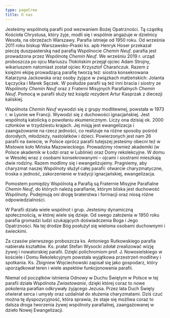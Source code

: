 ```yaml
---
type: pageCrew
title: O nas
---
```


Jesteśmy wspólnotą parafii pod wezwaniem Bożej Opatrzności. Tą cząstką Kościoła Chrystusa, który żyje, modli się i wspólnie angażuje w dzielnicy Wesoła, na obrzeżach Warszawy. Parafia istnieje od 1950 roku. Od września 2011 roku biskup Warszawsko-Praski ks. apb Henryk Hoser przekazał pieczę duszpasterską nad parafią Wspólnocie _Chemin Neuf_. parafia jest prowadzona przez Wspólnotę _Chemin Neuf_. We wrześniu 2019 r. urząd proboszcza po ojcu Mariuszu Tłokińskim przejął ojciec Adam Strojny, wikariuszem natomiast został ojciec Krzysztof Charańczuk. Razem z księżmi ekipę prowadzącą parafię tworzą też: siostra konsekrowana Katarzyna Jackowska oraz osoby żyjące w związkach małżeńskich: Jolanta Łęczycka i Marek Sęczek. W posłudze parafii są też inni bracia i siostry ze Wspólnoty _Chemin Neuf_ oraz z Fraterni Misyjnych Parafialnych _Chemin Neuf_. Pomocą w parafii służy też ksiądz rezydent Artur Kasprzak z diecezji kaliskiej.

Wspólnota _Chemin Neuf_ wywodzi się z grupy modlitewnej, powstała w 1973 r. w Lyonie we Francji. Wywodzi się z duchowości ignacjańskiej. Jest wspólnotą katolicką o powołaniu ekumenicznym. Liczy ona dzisiaj ok. 2000 członków w trzydziestu krajach. Jej misją jest ewangelizacja i zaangażowanie na rzecz jedności, co realizuje na różne sposoby pośród dorosłych, młodzieży, nastolatków i dzieci. Powierzonych jest nam 26 parafii na świecie, w Polsce oprócz parafii tutejszej jesteśmy obecni też w Mistowie koło Mińska Mazowieckiego. Prowadzimy również akademiki (w Polsce akademik w Łodzi oraz w Lublinie) oraz Domy rekolekcyjne. W domu w Wesołej wraz z osobami konsekrowanymi – ojcami i siostrami mieszkają dwie rodziny. Razem modlimy się i ewangelizujemy. Pragniemy, aby charyzmat naszej Wspólnoty służył całej parafii: otwarcie charyzmatyczne, troska o jedność, zakorzenienie w tradycji ignacjańskiej, ewangelizacja.

Pomostem pomiędzy Wspólnotą a Parafią są Fraternie Misyjne Parafialne _Chemin Neuf_, do których należą parafianie, którym bliska jest duchowość Wspólnoty. Podejmują oni drogę braterstwa i formacji oraz niosą różne odpowiedzialności.

W Parafii działa wiele wspólnot i grup. Jesteśmy dynamiczną społecznością, w której wiele się dzieje. Od swego założenia w 1950 roku parafia gromadzi ludzi szukających doświadczenia Boga i Jego Opatrzności. Na tej drodze Bóg posłużył się wieloma osobami duchownymi i świeckimi.

Za czasów pierwszego proboszcza ks. Antoniego Rutkowskiego parafia nabierała kształtów. Ks. prałat Stefan Wysocki zdołał zrealizować wizję żywej i nowatorskiej parafii. Dzięki polichromiom prof. J. Nowosielskiego w kościele i Domu Rekolekcyjnym powstała wyjątkowa przestrzeń modlitwy i spotkania. Ks. Zbigniew Wojciechowski zapisał się jako gospodarz, który uporządkował teren i wiele aspektów funkcjonowania parafii.

Niemal od początków istnienia Odnowy w Duchu Świętym w Polsce w tej parafii działa Wspólnota _Zwiastowanie_, dzięki której coraz to nowe pokolenia parafian odkrywały żyjącego Jezusa. Przez lata Duch Święty otwierał serca i umysły oraz uzdalniał do służenia charyzmatami. Dziś czuć można tę dyspozycyjność, która sprawia, że staje się możliwa coraz to dalsza droga tworzenia żywej wspólnoty parafialnej, zaangażowanej w dzieło Nowej Ewangelizacji.
